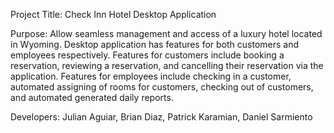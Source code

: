 Project Title: Check Inn Hotel Desktop Application

Purpose: Allow seamless management and access of a luxury hotel located in Wyoming. Desktop application has features for both customers and employees respectively. Features for customers include booking a reservation, reviewing a reservation, and cancelling their reservation via the application. Features for employees include checking in a customer, automated assigning of rooms for customers, checking out of customers, and automated generated daily reports.

Developers: Julian Aguiar, Brian Diaz, Patrick Karamian, Daniel Sarmiento
